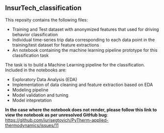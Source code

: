 ## InsurTech_classification

This reposity contains the following files:
  - Training and Test dataset with anonymized features that used for driving behavior classification
  - Individual time-series trip data corresponding to each data point in the training/test dataset for feature extractions
  - An notebook containing the machine learning pipeline prototype for this classification task 

The task is to build a Machine Learning pipeline for the classification. Included in the notebooks are:
  - Exploratory Data Analysis (EDA)
  - Implementation of data cleaning and feature extraction based on EDA 
  - Modeling pipeline
  - Model validation and tuning 
  - Model intepretation
  
 **In the case where the notebook does not render, please follow this link to view the notebook as per unresolved GitHub bug**: https://github.com/iurisegtovich/PyTherm-applied-thermodynamics/issues/11 
